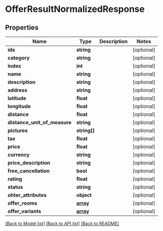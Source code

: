 # OfferResultNormalizedResponse

## Properties
Name | Type | Description | Notes
------------ | ------------- | ------------- | -------------
**ids** | **string** |  | [optional] 
**category** | **string** |  | [optional] 
**index** | **int** |  | [optional] 
**name** | **string** |  | [optional] 
**description** | **string** |  | [optional] 
**address** | **string** |  | [optional] 
**latitude** | **float** |  | [optional] 
**longitude** | **float** |  | [optional] 
**distance** | **float** |  | [optional] 
**distance_unit_of_measure** | **string** |  | [optional] 
**pictures** | **string[]** |  | [optional] 
**tax** | **float** |  | [optional] 
**price** | **float** |  | [optional] 
**currency** | **string** |  | [optional] 
**price_description** | **string** |  | [optional] 
**free_cancellation** | **bool** |  | [optional] 
**rating** | **float** |  | [optional] 
**status** | **string** |  | [optional] 
**ohter_attributes** | **object** |  | [optional] 
**offer_rooms** | [**array**](array.md) |  | [optional] 
**offer_variants** | [**array**](array.md) |  | [optional] 

[[Back to Model list]](../../README.md#documentation-for-models) [[Back to API list]](../../README.md#documentation-for-api-endpoints) [[Back to README]](../../README.md)

